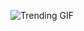 ![Trending GIF](https://media0.giphy.com/media/v1.Y2lkPThiYjIxNzcyajJwdHZwemtic25yZW0wZzVub3RrOGZtbDFtbGNkc3RsODc1NnltdCZlcD12MV9naWZzX3NlYXJjaCZjdD1n/fryY00CO4xCz4uJuDQ/giphy.gif)
